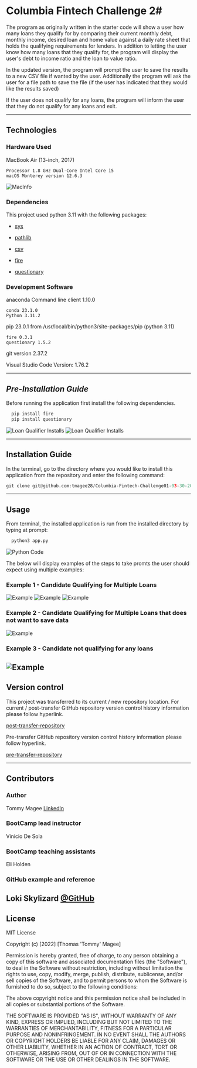 # Columbia Fintech Challenge 2#

The program as originally written in the starter code will show a user how many loans they qualify for by comparing their current monthly debt, monthly income, desired loan and home value against a daily rate sheet that holds the qualifying requirements for lenders. In addition to letting the user know how many loans that they qualify for, the program will display the user's debt to income ratio and the loan to value ratio.

In the updated version, the program will prompt the user to save the results to a new CSV file if wanted by the user. Additionally the program will ask the user for a file path to save the file (if the user has indicated that they would like the results saved)

If the user does not qualify for any loans, the program will inform the user that they do not qualify for any loans and exit.

---

## Technologies ##

### **Hardware Used**

MacBook Air (13-inch, 2017)

    Processor 1.8 GHz Dual-Core Intel Core i5
    macOS Monterey version 12.6.3

![MacInfo](images/mac_information.png)

### **Dependencies**

This project used python 3.11 with the following packages:

* [sys](https://docs.python.org/3/library/sys.html?highlight=sys#module-sys) 

* [pathlib](https://docs.python.org/3/library/pathlib.html) 
  
* [csv](https://docs.python.org/3/library/csv.html?highlight=csv#module-csv) 

* [fire](https://github.com/google/python-fire)

* [questionary](https://github.com/tmbo/questionary) 


### **Development Software**


anaconda Command line client 1.10.0

    conda 23.1.0
    Python 3.11.2

pip 23.0.1 from /usr/local/bin/python3/site-packages/pip (python 3.11)

    fire 0.3.1
    questionary 1.5.2

git version 2.37.2

Visual Studio Code Version: 1.76.2

---
## *Pre-Installation Guide*

Before running the application first install the following dependencies.

```python
  pip install fire
  pip install questionary
```
![Loan Qualifier Installs](images/Fire_install.png)
![Loan Qualifier Installs](images/Questionary_install.png)


---

## **Installation Guide**

In the terminal, go to the directory where you would like to install this application from the repository and enter the following command:

```python
git clone git@github.com:tmagee28/Columbia-Fintech-Challenge01-03-30-2023.git
```

---

## **Usage**

From terminal, the installed application is run from the installed directory by typing at prompt:

```python
  python3 app.py
```
![Python Code](images/app_in_action.png)

The below will display examples of the steps to take promts the user should expect using multiple examples:

###    Example 1 - Candidate Qualifying for Multiple Loans

![Example](images/Example_1_LC.png)
![Example](images/Example_1_SaveCSV.png)
![Example](images/Example_1_FileName.png)

###    Example 2 - Candidate Qualifying for Multiple Loans that does not want to save data

![Example](images/Example_2_DNS_data.png)

###    Example 3 - Candidate not qualifying for any loans

![Example](images/Example_3_DNQ.png)
---


## **Version control**

This project was transferred to its current / new repository location.  For current / post-transfer GitHub repository version control history information please follow hyperlink.

[post-transfer-repository](https://github.com/tmagee28/Columbia-Fintech-Challenge_02_Loan_Qualifier_App)

Pre-transfer GitHub repository version control history information please follow hyperlink.

[pre-transfer-repository](https://github.com/tmagee28/Columbia-Fintech-Challenge_02-03-30-2023)

---

## **Contributors**

### **Author**

Tommy Magee
[LinkedIn](https://www.linkedin.com/in/thomas-magee-2009a72a/)



### **BootCamp lead instructor**

Vinicio De Sola

### **BootCamp teaching assistants**

Eli Holden


### **GitHub example and reference**

Loki Skylizard
[@GitHub](https://github.com/Billie-LS/loan_prequal_qualifier_app)
---

## License

MIT License

Copyright (c) [2022] [Thomas 'Tommy' Magee]

Permission is hereby granted, free of charge, to any person obtaining a copy
of this software and associated documentation files (the "Software"), to deal
in the Software without restriction, including without limitation the rights
to use, copy, modify, merge, publish, distribute, sublicense, and/or sell
copies of the Software, and to permit persons to whom the Software is
furnished to do so, subject to the following conditions:

The above copyright notice and this permission notice shall be included in all
copies or substantial portions of the Software.

THE SOFTWARE IS PROVIDED "AS IS", WITHOUT WARRANTY OF ANY KIND, EXPRESS OR
IMPLIED, INCLUDING BUT NOT LIMITED TO THE WARRANTIES OF MERCHANTABILITY,
FITNESS FOR A PARTICULAR PURPOSE AND NONINFRINGEMENT. IN NO EVENT SHALL THE
AUTHORS OR COPYRIGHT HOLDERS BE LIABLE FOR ANY CLAIM, DAMAGES OR OTHER
LIABILITY, WHETHER IN AN ACTION OF CONTRACT, TORT OR OTHERWISE, ARISING FROM,
OUT OF OR IN CONNECTION WITH THE SOFTWARE OR THE USE OR OTHER DEALINGS IN THE
SOFTWARE.

